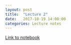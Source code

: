 ```yaml
---
layout: post
title:  "Lecture 2"
date:   2017-10-19 14:00:00
categories: Lecture notes
---
```


[Link to notebook](https://notebooks.azure.com/nbarral/libraries/intro-programming-lect-2)


